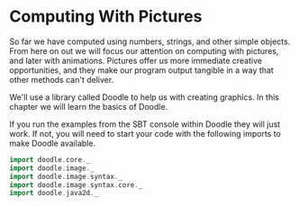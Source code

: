 # Computing With Pictures

So far we have computed using numbers, strings, and other simple objects. From here on out we will focus our attention on computing with pictures, and later with animations. Pictures offer us more immediate creative opportunities, and they make our program output tangible in a way that other methods can't deliver. 

We'll use a library called Doodle to help us with creating graphics. In this chapter we will learn the basics of Doodle.

<div class="callout callout-info">
If you run the examples from the SBT console within Doodle they will just work. If not, you will need to start your code with the following imports to make Doodle available.

```scala mdoc
import doodle.core._
import doodle.image._
import doodle.image.syntax._
import doodle.image.syntax.core._
import doodle.java2d._
```
</div>
